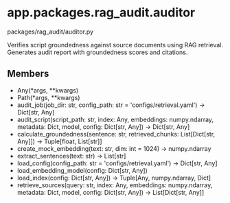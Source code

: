 # app.packages.rag_audit.auditor

packages/rag_audit/auditor.py

Verifies script groundedness against source documents using RAG retrieval.
Generates audit report with groundedness scores and citations.

## Members
- Any(*args, **kwargs)
- Path(*args, **kwargs)
- audit_job(job_dir: str, config_path: str = 'configs/retrieval.yaml') -> Dict[str, Any]
- audit_script(script_path: str, index: Any, embeddings: numpy.ndarray, metadata: Dict, model, config: Dict[str, Any]) -> Dict[str, Any]
- calculate_groundedness(sentence: str, retrieved_chunks: List[Dict[str, Any]]) -> Tuple[float, List[str]]
- create_mock_embedding(text: str, dim: int = 1024) -> numpy.ndarray
- extract_sentences(text: str) -> List[str]
- load_config(config_path: str = 'configs/retrieval.yaml') -> Dict[str, Any]
- load_embedding_model(config: Dict[str, Any])
- load_index(config: Dict[str, Any]) -> Tuple[Any, numpy.ndarray, Dict]
- retrieve_sources(query: str, index: Any, embeddings: numpy.ndarray, metadata: Dict, model, config: Dict[str, Any]) -> List[Dict[str, Any]]
